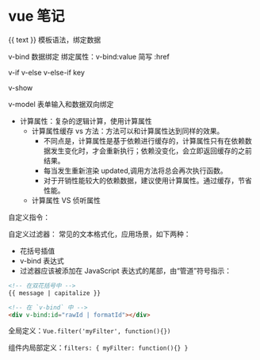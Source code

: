 # vue 笔记

{{ text }} 模板语法，绑定数据

v-bind 数据绑定 绑定属性：v-bind:value  简写 :href

v-if v-else v-else-if key

v-show

v-model 表单输入和数据双向绑定

- 计算属性：复杂的逻辑计算，使用计算属性
  - 计算属性缓存 vs 方法：方法可以和计算属性达到同样的效果。
    - 不同点是，计算属性是基于依赖进行缓存的，计算属性只有在依赖数据发生变化时，才会重新执行；依赖没变化，会立即返回缓存的之前结果。
    - 每当发生重新渲染 updated,调用方法将总会再次执行函数。
    - 对于开销性能较大的依赖数据，建议使用计算属性。通过缓存，节省性能。
  - 计算属性 VS 侦听属性

自定义指令：

自定义过滤器： 常见的文本格式化，应用场景，如下两种：

- 花括号插值
- v-bind 表达式
- 过滤器应该被添加在 JavaScript 表达式的尾部，由“管道”符号指示：

```html
<!-- 在双花括号中 -->
{{ message | capitalize }}

<!-- 在 `v-bind` 中 -->
<div v-bind:id="rawId | formatId"></div>
```

全局定义：`Vue.filter('myFilter', function(){})`

组件内局部定义：`filters: { myFilter: function(){} }`